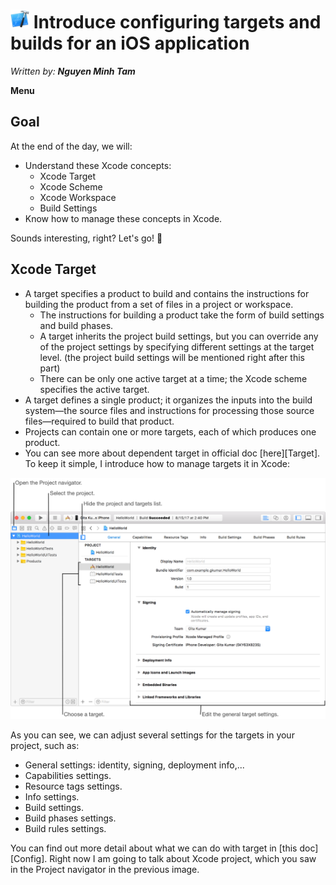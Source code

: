 # <img src="./Images/img-xcode.png" height="30"> Introduce configuring targets and builds for an iOS application

_Written by: **Nguyen Minh Tam**_

**Menu**



## Goal

At the end of the day, we will:

- Understand these Xcode concepts:
	- Xcode Target
	- Xcode Scheme
	- Xcode Workspace
	- Build Settings
- Know how to manage these concepts in Xcode.

Sounds interesting, right? Let's go! 🔫


## Xcode Target

- A target specifies a product to build and contains the instructions for building the product from a set of files in a project or workspace. 
	- The instructions for building a product take the form of build settings and build phases.
	- A target inherits the project build settings, but you can override any of the project settings by specifying different settings at the target level. (the project build settings will be mentioned right after this part)
	- There can be only one active target at a time; the Xcode scheme specifies the active target.
- A target defines a single product; it organizes the inputs into the build system—the source files and instructions for processing those source files—required to build that product. 
- Projects can contain one or more targets, each of which produces one product.
- You can see more about dependent target in official doc [here][Target]. To keep it simple, I introduce how to manage targets it in Xcode:

<center>
	<img src="./Images/bs_buildsettings_general.png" width="600">
</center>

As you can see, we can adjust several settings for the targets in your project, such as:

- General settings: identity, signing, deployment info,...
- Capabilities settings.
- Resource tags settings.
- Info settings.
- Build settings.
- Build phases settings.
- Build rules settings.

You can find out more detail about what we can do with target in [this doc][Config]. Right now I am going to talk about Xcode project, which you saw in the Project navigator in the previous image.
